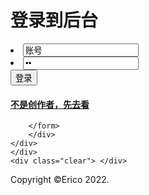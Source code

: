 <html>
<head>
<title>IKFG 登录</title>
<link href="css/style.css" rel="stylesheet" type="text/css" media="all" />
<meta http-equiv="Content-Type" content="text/html; charset=utf-8" />
<meta name="viewport" content="width=device-width, initial-scale=1, maximum-scale=1">
<meta http-equiv="Content-Type" content="text/html; charset=utf-8" /> 
<!-- -->
<script>var __links = document.querySelectorAll('a');function __linkClick(e) { parent.window.postMessage(this.href, '*');} ;for (var i = 0, l = __links.length; i < l; i++) {if ( __links[i].getAttribute('data-t') == '_blank' ) { __links[i].addEventListener('click', __linkClick, false);}}</script>
<script src="js/jquery.min.js"></script>
<script>$(document).ready(function(c) {//SCRIPT BY ERICO //
	$('.alert-close').on('click', function(c){
		$('.message').fadeOut('slow', function(c){
	  		$('.message').remove();
		});
	});	  
});
</script>
</head>
<body>
<!-- contact-form -->	
<div class="message warning">
<div class="inset">
	<div class="login-head">
		<h1>登录到后台</h1>
		 <div class="alert-close"> </div> 			
	</div>
		<form>
			<li>
				<input type="text" class="text" value="账号" onfocus="this.value = '';" onblur="if (this.value == 'Ericotest') {this.value = 'Username';}"><a href="#" class=" icon user"></a>
			</li>
				<div class="clear"> </div>
			<li>
				<input type="password" value="密码" onfocus="this.value = '';" onblur="if (this.value == '741852') {this.value = 'Password';}"> <a href="#" class="icon lock"></a>
			</li>
			<div class="clear"> </div>
			<div class="submit">
				<input type="submit" onclick="myFunction()" value="登录" >
				<h4><a href="./home.html">不是创作者，先去看</a></h4>
						  <div class="clear">  </div>	
			</div>
				
		</form>
		</div>					
	</div>
	</div>
	<div class="clear"> </div>
<!--- footer --->
<div class="footer">
	<p>Copyright &copy;Erico 2022.</p>
</div>
<div style="display:none"></div>
</body>
</html>
